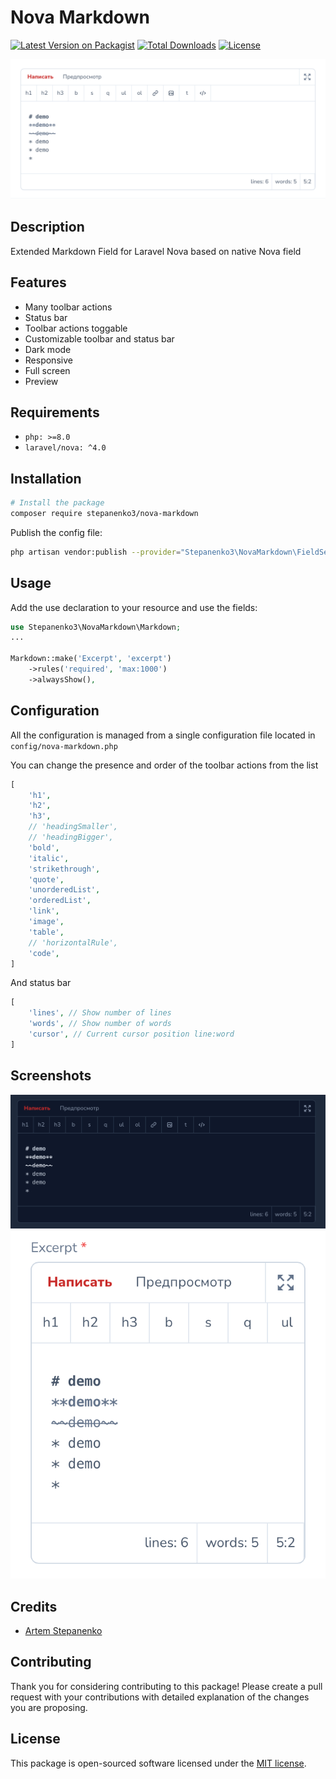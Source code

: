 # Nova Markdown

[![Latest Version on Packagist](https://img.shields.io/packagist/v/stepanenko3/nova-markdown.svg?style=flat-square)](https://packagist.org/packages/stepanenko3/nova-markdown)
[![Total Downloads](https://img.shields.io/packagist/dt/stepanenko3/nova-markdown.svg?style=flat-square)](https://packagist.org/packages/stepanenko3/nova-markdown)
[![License](https://poser.pugx.org/stepanenko3/nova-markdown/license)](https://packagist.org/packages/stepanenko3/nova-markdown)

![screenshot of field](screenshots/field.png)

## Description

Extended Markdown Field for Laravel Nova based on native Nova field

## Features

- Many toolbar actions
- Status bar
- Toolbar actions toggable
- Customizable toolbar and status bar
- Dark mode
- Responsive
- Full screen
- Preview

## Requirements

- `php: >=8.0`
- `laravel/nova: ^4.0`

## Installation

```bash
# Install the package
composer require stepanenko3/nova-markdown
```

Publish the config file:

``` bash
php artisan vendor:publish --provider="Stepanenko3\NovaMarkdown\FieldServiceProvider" --tag="config"
```

## Usage

Add the use declaration to your resource and use the fields:

```php
use Stepanenko3\NovaMarkdown\Markdown;
...

Markdown::make('Excerpt', 'excerpt')
    ->rules('required', 'max:1000')
    ->alwaysShow(),
```

## Configuration

All the configuration is managed from a single configuration file located in `config/nova-markdown.php`

You can change the presence and order of the toolbar actions from the list

```php
[
    'h1',
    'h2',
    'h3',
    // 'headingSmaller',
    // 'headingBigger',
    'bold',
    'italic',
    'strikethrough',
    'quote',
    'unorderedList',
    'orderedList',
    'link',
    'image',
    'table',
    // 'horizontalRule',
    'code',
]
```

And status bar

```php
[
    'lines', // Show number of lines
    'words', // Show number of words
    'cursor', // Current cursor position line:word
]
```

## Screenshots

![screenshot of field](screenshots/field-dark.png)
![screenshot of field](screenshots/field-mobile.png)

## Credits

- [Artem Stepanenko](https://github.com/stepanenko3)

## Contributing

Thank you for considering contributing to this package! Please create a pull request with your contributions with detailed explanation of the changes you are proposing.

## License

This package is open-sourced software licensed under the [MIT license](LICENSE.md).
